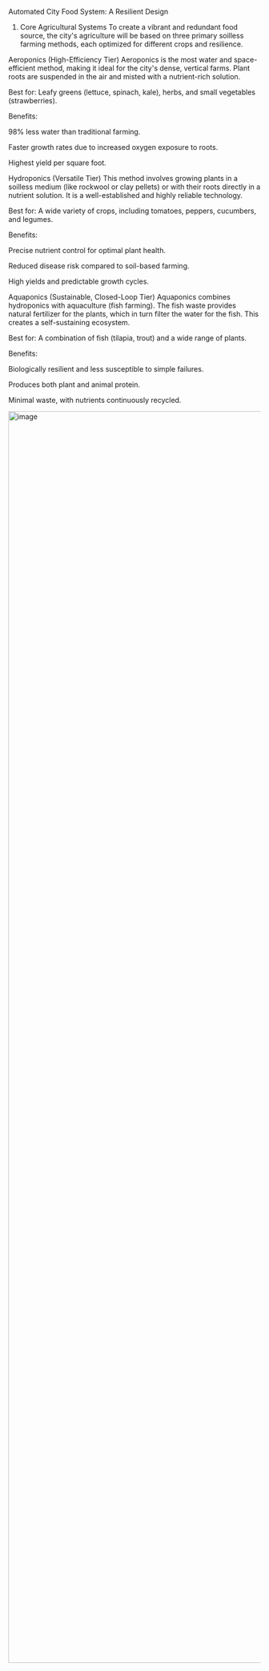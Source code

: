 Automated City Food System: A Resilient Design
1. Core Agricultural Systems
To create a vibrant and redundant food source, the city's agriculture will be based on three primary soilless farming methods, each optimized for different crops and resilience.

Aeroponics (High-Efficiency Tier)
Aeroponics is the most water and space-efficient method, making it ideal for the city's dense, vertical farms. Plant roots are suspended in the air and misted with a nutrient-rich solution.

Best for: Leafy greens (lettuce, spinach, kale), herbs, and small vegetables (strawberries).

Benefits:

98% less water than traditional farming.

Faster growth rates due to increased oxygen exposure to roots.

Highest yield per square foot.

Hydroponics (Versatile Tier)
This method involves growing plants in a soilless medium (like rockwool or clay pellets) or with their roots directly in a nutrient solution. It is a well-established and highly reliable technology.

Best for: A wide variety of crops, including tomatoes, peppers, cucumbers, and legumes.

Benefits:

Precise nutrient control for optimal plant health.

Reduced disease risk compared to soil-based farming.

High yields and predictable growth cycles.

Aquaponics (Sustainable, Closed-Loop Tier)
Aquaponics combines hydroponics with aquaculture (fish farming). The fish waste provides natural fertilizer for the plants, which in turn filter the water for the fish. This creates a self-sustaining ecosystem.

Best for: A combination of fish (tilapia, trout) and a wide range of plants.

Benefits:

Biologically resilient and less susceptible to simple failures.

Produces both plant and animal protein.

Minimal waste, with nutrients continuously recycled.

<img width="3800" height="2500" alt="image" src="https://github.com/user-attachments/assets/dd730ff9-ac91-4936-ae2d-652ba1849513" />
